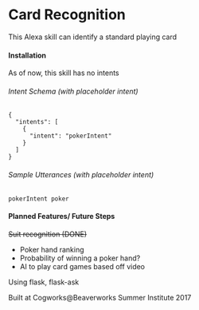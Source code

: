 # Card Recognition
This Alexa skill can identify a standard playing card

#### Installation

As of now, this skill has no intents
###### Intent Schema (with placeholder intent) 
```
{
  "intents": [
    {
      "intent": "pokerIntent"
    }
  ]
}

```
###### Sample Utterances (with placeholder intent)
```
pokerIntent poker
```

#### Planned Features/ Future Steps

~~Suit recognition (DONE)~~
* Poker hand ranking
* Probability of winning a poker hand?
* AI to play card games based off video


Using flask, flask-ask

Built at Cogworks@Beaverworks Summer Institute 2017

 